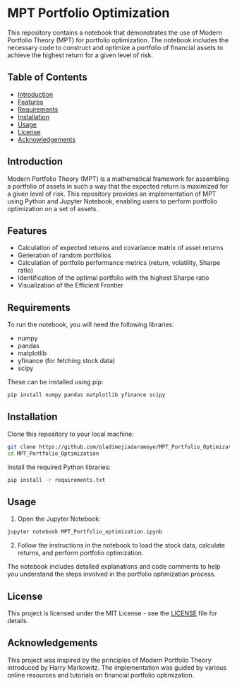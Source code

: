 # MPT Portfolio Optimization

This repository contains a notebook that demonstrates the use of Modern Portfolio Theory (MPT) for portfolio optimization. The notebook includes the necessary code to construct and optimize a portfolio of financial assets to achieve the highest return for a given level of risk.

## Table of Contents

- [Introduction](#introduction)
- [Features](#features)
- [Requirements](#requirements)
- [Installation](#installation)
- [Usage](#usage)
- [License](#license)
- [Acknowledgements](#acknowledgements)

## Introduction

Modern Portfolio Theory (MPT) is a mathematical framework for assembling a portfolio of assets in such a way that the expected return is maximized for a given level of risk. This repository provides an implementation of MPT using Python and Jupyter Notebook, enabling users to perform portfolio optimization on a set of assets.

## Features

- Calculation of expected returns and covariance matrix of asset returns
- Generation of random portfolios
- Calculation of portfolio performance metrics (return, volatility, Sharpe ratio)
- Identification of the optimal portfolio with the highest Sharpe ratio
- Visualization of the Efficient Frontier

## Requirements

To run the notebook, you will need the following libraries:

- numpy
- pandas
- matplotlib
- yfinance (for fetching stock data)
- scipy

These can be installed using pip:

```bash
pip install numpy pandas matplotlib yfinance scipy
```

## Installation

Clone this repository to your local machine:

```bash
git clone https://github.com/oladimejiadaramoye/MPT_Portfolio_Optimization.git
cd MPT_Portfolio_Optimization
```

Install the required Python libraries:

```bash
pip install -r requirements.txt
```

## Usage

1. Open the Jupyter Notebook:

```bash
jupyter notebook MPT_Portfolio_optimization.ipynb
```

2. Follow the instructions in the notebook to load the stock data, calculate returns, and perform portfolio optimization.

The notebook includes detailed explanations and code comments to help you understand the steps involved in the portfolio optimization process.

## License

This project is licensed under the MIT License - see the [LICENSE](LICENSE) file for details.

## Acknowledgements

This project was inspired by the principles of Modern Portfolio Theory introduced by Harry Markowitz. The implementation was guided by various online resources and tutorials on financial portfolio optimization.


